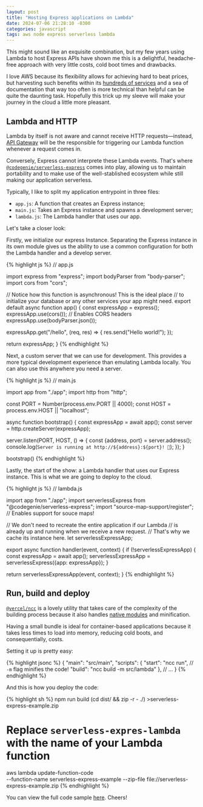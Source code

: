 ```yaml
---
layout: post
title: "Hosting Express applications on Lambda"
date: 2024-07-06 21:28:10 -0300
categories: javascript
tags: aws node express serverless lambda
---
```


This might sound like an exquisite combination, but my few years using Lambda
to host Express APIs have shown me this is a delightful, headache-free approach
with very little costs, cold boot times and drawbacks.

I love AWS because its flexibility allows for achieving hard to beat prices,
but harvesting such benefits within its [hundreds of
services](https://aws.amazon.com/products/) and a sea of documentation that way
too often is more technical than helpful can be quite the daunting task.
Hopefully this trick up my sleeve will make your journey in the cloud a little
more pleasant.

## Lambda and HTTP

Lambda by itself is not aware and cannot receive HTTP requests—instead, [API
Gateway](https://docs.aws.amazon.com/apigateway/latest/developerguide/welcome.html)
will be the responsible for triggering our Lambda function whenever a request
comes in.

Conversely, Express cannot interprete these Lambda events. That's where
[`@codegenie/serverless-express`](https://www.npmjs.com/package/@codegenie/serverless-express)
comes into play, allowing us to maintain portability and to make use of the
well-stablished ecosystem while still making our application serverless.

Typically, I like to split my application entrypoint in three files:

- `app.js`: A function that creates an Express instance;
- `main.js`: Takes an Express instance and spawns a development server;
- `lambda.js`: The Lambda handler that uses our app.

Let's take a closer look:

Firstly, we initialize our express Instance. Separating the Express instance in
its own module gives us the ability to use a common configuration for both the
Lambda handler and a develop server.

{% highlight js %}
// app.js

import express from "express";
import bodyParser from "body-parser";
import cors from "cors";

// Notice how this function is asynchronous! This is the ideal place
// to initialize your database or any other services your app might need.
export default async function app() {
  const expressApp = express();
  expressApp.use(cors()); // Enables CORS headers
  expressApp.use(bodyParser.json());

  expressApp.get("/hello", (req, res) => {
    res.send("Hello world!");
  });

  return expressApp;
}
{% endhighlight %}

Next, a custom server that we can use for development. This provides a more
typical development experience than emulating Lambda locally. You can also use
this anywhere you need a server.

{% highlight js %}
// main.js

import app from "./app";
import http from "http";

const PORT = Number(process.env.PORT || 4000);
const HOST = process.env.HOST || "localhost";

async function bootstrap() {
  const expressApp = await app();
  const server = http.createServer(expressApp);

  server.listen(PORT, HOST, () => {
    const {address, port} = server.address();
    console.log(`Server is running at http://${address}:${port}! 👾`);
  });
}

bootstrap()
{% endhighlight %}

Lastly, the start of the show: a Lambda handler that uses our Express instance.
This is what we are going to deploy to the cloud.

{% highlight js %}
// lambda.js

import app from "./app";
import serverlessExpress from "@codegenie/serverless-express";
import "source-map-support/register"; // Enables support for souce maps!

// We don't need to recreate the entire application if our Lambda
// is already up and running when we receive a new request.
// That's why we cache its instance here.
let serverlessExpressApp;

export async function handler(event, context) {
  if (!serverlessExpressApp) {
    const expressApp = await app();
    serverlessExpressApp = serverlessExpress({app: expressApp});
  }

  return serverlessExpressApp(event, context);
}
{% endhighlight %}

## Run, build and deploy

[`@vercel/ncc`](https://www.npmjs.com/package/@vercel/ncc) is a lovely utility
that takes care of the complexity of the building process because it also
handles [native modules](https://nodejs.org/api/addons.html) and minification. 

Having a small bundle is ideal for container-based applications because it
takes less times to load into memory, reducing cold boots, and consequentially,
costs.

Setting it up is pretty easy:


{% highlight jsonc %}
{
  "main": "src/main",
  "scripts": {
    "start": "ncc run",
    // `-m` flag minifies the code!
    "build": "ncc build -m src/lambda"
  },
  // ...
}
{% endhighlight %}

And this is how you deploy the code:

{% highlight sh %}
npm run build
(cd dist/ && zip -r - ./) >serverless-express-example.zip
# Replace `serverless-expres-lambda` with the name of your Lambda function
aws lambda update-function-code \
  --function-name serverless-express-example
  --zip-file file://serverless-express-example.zip
{% endhighlight %}

You can view the full code sample
[here](https://github.com/th3rius/serverless-express-starter). Cheers!
